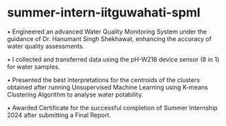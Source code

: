 # summer-intern-iitguwahati-spml
• Engineered an advanced Water Quality Monitoring System under the guidance of Dr. Hanumant Singh Shekhawat, enhancing the accuracy of water quality assessments.

• I collected and transferred data using the pH-W218 device sensor (8 in 1) for water samples.

• Presented the best interpretations for the centroids of the clusters obtained after running Unsupervised Machine Learning using K-means Clustering Algorithm to analyse water potability.

• Awarded Certificate for the successful completion of Summer Internship 2024 after submitting a Final Report.
